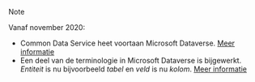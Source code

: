 > [!NOTE]
> Vanaf november 2020:
> - Common Data Service heet voortaan Microsoft Dataverse. [Meer informatie](https://aka.ms/PAuAppBlog)
> - Een deel van de terminologie in Microsoft Dataverse is bijgewerkt. *Entiteit* is nu bijvoorbeeld *tabel* en *veld* is nu *kolom*. [Meer informatie](https://go.microsoft.com/fwlink/?linkid=2147247)